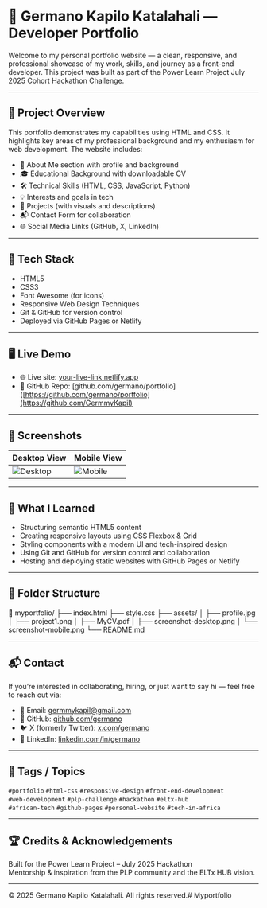 ﻿# 💼 Germano Kapilo Katalahali — Developer Portfolio

Welcome to my personal portfolio website — a clean, responsive, and professional showcase of my work, skills, and journey as a front-end developer. This project was built as part of the Power Learn Project July 2025 Cohort Hackathon Challenge.

---

## 🌟 Project Overview

This portfolio demonstrates my capabilities using HTML and CSS. It highlights key areas of my professional background and my enthusiasm for web development. The website includes:

- 👤 About Me section with profile and background  
- 🎓 Educational Background with downloadable CV  
- 🛠️ Technical Skills (HTML, CSS, JavaScript, Python)  
- 💡 Interests and goals in tech  
- 🚀 Projects (with visuals and descriptions)  
- 📬 Contact Form for collaboration  
- 🌐 Social Media Links (GitHub, X, LinkedIn)

---

## 🔧 Tech Stack

- HTML5  
- CSS3  
- Font Awesome (for icons)  
- Responsive Web Design Techniques  
- Git & GitHub for version control  
- Deployed via GitHub Pages or Netlify

---

## 🖥️ Live Demo

- 🌐 Live site: [your-live-link.netlify.app](https://germmykapil.github.io/Myportfolio/)  
- 🔗 GitHub Repo: [github.com/germano/portfolio]([https://github.com/germano/portfolio](https://github.com/GermmyKapil)

---

## 📸 Screenshots

| Desktop View                        | Mobile View                       |
|------------------------------------|-----------------------------------|
| ![Desktop](assets/screenshot-desktop.png) | ![Mobile](assets/screenshot-mobile.png) |


---

## 🧠 What I Learned

- Structuring semantic HTML5 content  
- Creating responsive layouts using CSS Flexbox & Grid  
- Styling components with a modern UI and tech-inspired design  
- Using Git and GitHub for version control and collaboration  
- Hosting and deploying static websites with GitHub Pages or Netlify

---

## 📂 Folder Structure

📁 myportfolio/
├── index.html
├── style.css
├── assets/
│ ├── profile.jpg
│ ├── project1.png
│ ├── MyCV.pdf
│ ├── screenshot-desktop.png
│ └── screenshot-mobile.png
└── README.md


---

## 📬 Contact

If you’re interested in collaborating, hiring, or just want to say hi — feel free to reach out via:

- 📧 Email: germmykapil@gmail.com  
- 🐙 GitHub: [github.com/germano](https://github.com/GermmyKapil)  
- 🐦 X (formerly Twitter): [x.com/germano]([https://x.com/germano](https://x.com/Katala46213397?t=A-J4q3QLoQUxQlazJAJtXQ&s=09))  
- 💼 LinkedIn: [linkedin.com/in/germano]([https://linkedin.com/in/germano](https://www.linkedin.com/in/germano-katalahali?utm_source=share&utm_campaign=share_via&utm_content=profile&utm_medium=android_app))

---

## 🔖 Tags / Topics

`#portfolio` `#html-css` `#responsive-design` `#front-end-development`  
`#web-development` `#plp-challenge` `#hackathon` `#eltx-hub`  
`#african-tech` `#github-pages` `#personal-website` `#tech-in-africa`

---

## 🏆 Credits & Acknowledgements

Built for the Power Learn Project – July 2025 Hackathon  
Mentorship & inspiration from the PLP community and the ELTx HUB vision.

---

© 2025 Germano Kapilo Katalahali. All rights reserved.# Myportfolio
